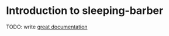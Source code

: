 # Introduction to sleeping-barber

TODO: write [great documentation](http://jacobian.org/writing/great-documentation/what-to-write/)
